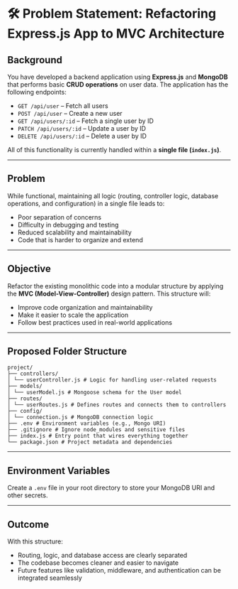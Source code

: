 # 🛠️ Problem Statement: Refactoring Express.js App to MVC Architecture

## Background

You have developed a backend application using **Express.js** and **MongoDB** that performs basic **CRUD operations** on user data. The application has the following endpoints:

- `GET /api/user` – Fetch all users  
- `POST /api/user` – Create a new user  
- `GET /api/users/:id` – Fetch a single user by ID  
- `PATCH /api/users/:id` – Update a user by ID  
- `DELETE /api/users/:id` – Delete a user by ID  

All of this functionality is currently handled within a **single file (`index.js`)**.

---

## Problem

While functional, maintaining all logic (routing, controller logic, database operations, and configuration) in a single file leads to:

- Poor separation of concerns
- Difficulty in debugging and testing
- Reduced scalability and maintainability
- Code that is harder to organize and extend

---

## Objective

Refactor the existing monolithic code into a modular structure by applying the **MVC (Model-View-Controller)** design pattern. This structure will:

- Improve code organization and maintainability
- Make it easier to scale the application
- Follow best practices used in real-world applications

---

## Proposed Folder Structure
```pgsql
project/
├── controllers/
│ └── userController.js # Logic for handling user-related requests
├── models/
│ └── userModel.js # Mongoose schema for the User model
├── routes/
│ └── userRoutes.js # Defines routes and connects them to controllers
├── config/
│ └── connection.js # MongoDB connection logic
├── .env # Environment variables (e.g., Mongo URI)
├── .gitignore # Ignore node_modules and sensitive files
├── index.js # Entry point that wires everything together
└── package.json # Project metadata and dependencies
```
---
## Environment Variables

Create a `.env` file in your root directory to store your MongoDB URI and other secrets.

---

## Outcome

With this structure:

- Routing, logic, and database access are clearly separated
- The codebase becomes cleaner and easier to navigate
- Future features like validation, middleware, and authentication can be integrated seamlessly



